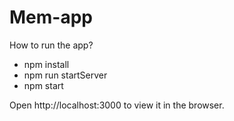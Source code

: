 # Mem-app

How to run the app?

* npm install
* npm run startServer
* npm start

Open http://localhost:3000 to view it in the browser.
